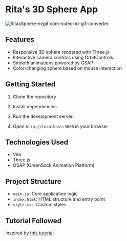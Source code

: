 # Rita's 3D Sphere App

![RitasSphere-ezgif com-video-to-gif-converter](https://github.com/user-attachments/assets/4d70214d-d39a-4032-8f5b-c8eb859da1f6)


## Features

- Responsive 3D sphere rendered with Three.js
- Interactive camera controls using OrbitControls
- Smooth animations powered by GSAP
- Color-changing sphere based on mouse interaction

## Getting Started

1. Clone the repository
2. Install dependencies:

3. Run the development server:

4. Open `http://localhost:3000` in your browser

## Technologies Used

- Vite
- Three.js
- GSAP (GreenSock Animation Platform)

## Project Structure

- `main.js`: Core application logic
- `index.html`: HTML structure and entry point
- `style.css`: Custom styles

## Tutorial Followed

Inspired by [this tutorial](https://www.youtube.com/watch?v=_OwJV2xL8M8&list=LL&index=16&t=72s).
